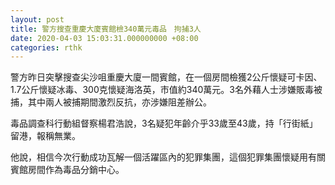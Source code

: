 ```yaml
---
layout: post
title: 警方搜查重慶大廈賓館檢340萬元毒品　拘捕3人
date: 2020-04-03 15:03:31.000000000 +08:00
categories: rthk
---
```


警方昨日突擊搜查尖沙咀重慶大廈一間賓館，在一個房間檢獲2公斤懷疑可卡因、1.7公斤懷疑冰毒、300克懷疑海洛英，市值約340萬元。3名外藉人士涉嫌販毒被捕，其中兩人被捕期間激烈反抗，亦涉嫌阻差辦公。

毒品調查科行動組督察楊君浩說，3名疑犯年齡介乎33歲至43歲，持「行街紙」留港，報稱無業。

他說，相信今次行動成功瓦解一個活躍區內的犯罪集團，這個犯罪集團懷疑用有關賓館房間作為毒品分銷中心。

